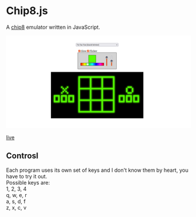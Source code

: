 # Chip8.js

A [chip8](https://en.wikipedia.org/wiki/CHIP-8) emulator written in JavaScript.

![Chip 8 Emulator](screenshot.png)

[live](https://victorqribeiro.github.io/Chip8js/)

## Controsl

Each program uses its own set of keys and I don't know them by heart, you have to try it out.  
Possible keys are:   
1, 2, 3, 4    
q, w, e, r    
a, s, d, f    
z, x, c, v
